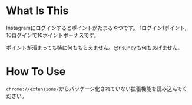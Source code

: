 # What Is This
Instagramにログインするとポイントがたまるやつです。
1ログイン1ポイント, 10ログインで10ポイントボーナスです。

ポイントが溜まっても特に何ももらえません。@risuneyも何もあげません。

# How To Use
`chrome://extensions/`からパッケージ化されていない拡張機能を読み込んでください。

